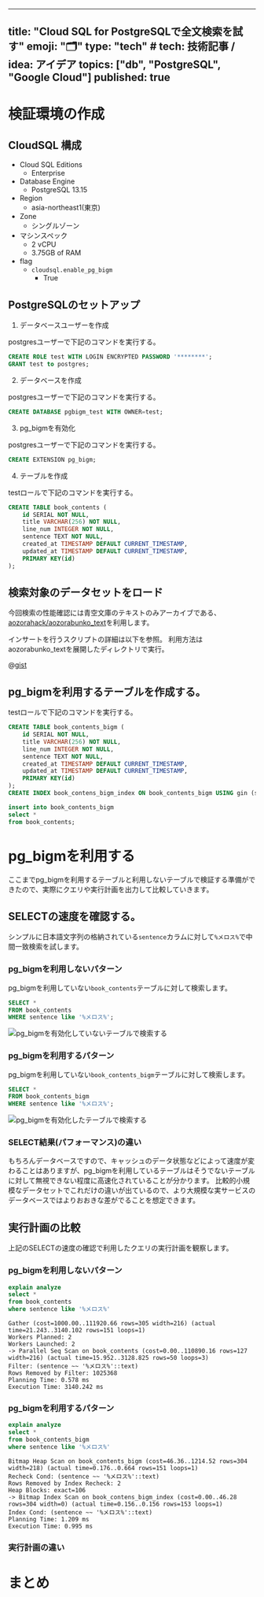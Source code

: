 
---
title: "Cloud SQL for PostgreSQLで全文検索を試す"
emoji: "🗂"
type: "tech" # tech: 技術記事 / idea: アイデア
topics: ["db", "PostgreSQL", "Google Cloud"]
published: true
---

# 検証環境の作成
## CloudSQL 構成
- Cloud SQL Editions
  - Enterprise
- Database Engine
  - PostgreSQL 13.15
- Region
  - asia-northeast1(東京)
- Zone
  - シングルゾーン
- マシンスペック
  - 2 vCPU
  - 3.75GB of RAM
- flag
  - `cloudsql.enable_pg_bigm`
    - True

## PostgreSQLのセットアップ
1. データベースユーザーを作成

postgresユーザーで下記のコマンドを実行する。

```sql
CREATE ROLE test WITH LOGIN ENCRYPTED PASSWORD '********';
GRANT test to postgres;
```

2. データベースを作成

postgresユーザーで下記のコマンドを実行する。

```sql
CREATE DATABASE pgbigm_test WITH OWNER=test;
```

3. pg_bigmを有効化

postgresユーザーで下記のコマンドを実行する。

```sql
CREATE EXTENSION pg_bigm;
```

4. テーブルを作成

testロールで下記のコマンドを実行する。

```sql
CREATE TABLE book_contents (
    id SERIAL NOT NULL,
    title VARCHAR(256) NOT NULL,
    line_num INTEGER NOT NULL,
    sentence TEXT NOT NULL,
    created_at TIMESTAMP DEFAULT CURRENT_TIMESTAMP,
    updated_at TIMESTAMP DEFAULT CURRENT_TIMESTAMP,
    PRIMARY KEY(id)
);
```

## 検索対象のデータセットをロード
今回検索の性能確認には青空文庫のテキストのみアーカイブである、[aozorahack/aozorabunko_text](https://github.com/aozorahack/aozorabunko_text)を利用します。

インサートを行うスクリプトの詳細は以下を参照。
利用方法はaozorabunko_textを展開したディレクトリで実行。

@[gist](https://gist.github.com/nnaka2992/eef622f0ab25e7e8e9585251aac13620)

## pg_bigmを利用するテーブルを作成する。

testロールで下記のコマンドを実行する。

```sql
CREATE TABLE book_contents_bigm (
    id SERIAL NOT NULL,
    title VARCHAR(256) NOT NULL,
    line_num INTEGER NOT NULL,
    sentence TEXT NOT NULL,
    created_at TIMESTAMP DEFAULT CURRENT_TIMESTAMP,
    updated_at TIMESTAMP DEFAULT CURRENT_TIMESTAMP,
    PRIMARY KEY(id)
);
CREATE INDEX book_contens_bigm_index ON book_contents_bigm USING gin (sentence gin_bigm_ops);
```

```sql
insert into book_contents_bigm
select *
from book_contents;
```

# pg_bigmを利用する

ここまでpg_bigmを利用するテーブルと利用しないテーブルで検証する準備ができたので、実際にクエリや実行計画を出力して比較していきます。

## SELECTの速度を確認する。
シンプルに日本語文字列の格納されている`sentence`カラムに対して`%メロス%`で中間一致検索を試します。

### pg_bigmを利用しないパターン

pg_bigmを利用していない`book_contents`テーブルに対して検索します。
```sql
SELECT *
FROM book_contents
WHERE sentence like '%メロス%';
```
![pg_bigmを有効化していないテーブルで検索する](/images/use_pgbigm_on_cloudsql/select_without_pg_bigm.gif)

### pg_bigmを利用するパターン

pg_bigmを利用していない`book_contents_bigm`テーブルに対して検索します。
```sql
SELECT *
FROM book_contents_bigm
WHERE sentence like '%メロス%';
```
![pg_bigmを有効化したテーブルで検索する](/images/use_pgbigm_on_cloudsql/select_with_pg_bigm.gif)

### SELECT結果(パフォーマンス)の違い
もちろんデータベースですので、キャッシュのデータ状態などによって速度が変わることはありますが、pg_bigmを利用しているテーブルはそうでないテーブルに対して無視できない程度に高速化されていることが分かります。
比較的小規模なデータセットでこれだけの違いが出ているので、より大規模な実サービスのデータベースではよりおおきな差がでることを想定できます。

## 実行計画の比較

上記のSELECTの速度の確認で利用したクエリの実行計画を観察します。

### pg_bigmを利用しないパターン

```sql
explain analyze
select *
from book_contents
where sentence like '%メロス%'
```

```text
Gather (cost=1000.00..111920.66 rows=305 width=216) (actual time=21.243..3140.102 rows=151 loops=1)
Workers Planned: 2
Workers Launched: 2
-> Parallel Seq Scan on book_contents (cost=0.00..110890.16 rows=127 width=216) (actual time=15.952..3128.825 rows=50 loops=3)
Filter: (sentence ~~ '%メロス%'::text)
Rows Removed by Filter: 1025368
Planning Time: 0.578 ms
Execution Time: 3140.242 ms
```

### pg_bigmを利用するパターン

```sql
explain analyze
select *
from book_contents_bigm
where sentence like '%メロス%'
```

```text
Bitmap Heap Scan on book_contents_bigm (cost=46.36..1214.52 rows=304 width=218) (actual time=0.176..0.664 rows=151 loops=1)
Recheck Cond: (sentence ~~ '%メロス%'::text)
Rows Removed by Index Recheck: 2
Heap Blocks: exact=106
-> Bitmap Index Scan on book_contens_bigm_index (cost=0.00..46.28 rows=304 width=0) (actual time=0.156..0.156 rows=153 loops=1)
Index Cond: (sentence ~~ '%メロス%'::text)
Planning Time: 1.209 ms
Execution Time: 0.995 ms
```

### 実行計画の違い



# まとめ

